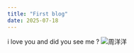 ```yaml
---
title: "First blog"
date: 2025-07-18
---
```

i love you and did you see me ?
<picture>
  <img src="/assets/images/zhouyangyang.jpg" alt="周洋洋">
</picture>
